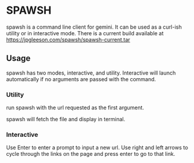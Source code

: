 ﻿# SPAWSH
spawsh is a command line client for gemini. It can be used as a curl-ish utility or in interactive mode. There is a current build available at https://jpgleeson.com/spawsh/spawsh-current.tar

## Usage
spawsh has two modes, interactive, and utility. Interactive will launch automatically if no arguments are passed with the command.

### Utility
run  spawsh with the url requested as the first argument.

spawsh will fetch the file and display in terminal.

### Interactive
Use Enter to enter a prompt to input a new url.
Use right and left arrows to cycle through the links on the page and press enter to go to that link.

